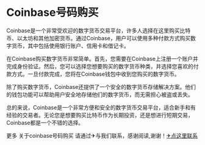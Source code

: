 # Coinbase号码购买

Coinbase是一个非常受欢迎的数字货币交易平台，许多人选择在这里购买比特币、以太坊和其他加密货币。通过Coinbase，用户可以使用多种付款方式购买数字货币，其中包括使用银行账户、信用卡和借记卡。

在Coinbase购买数字货币非常简单。首先，您需要在Coinbase上注册一个账户并完成身份验证。然后，您可以选择您想要购买的数字货币种类，并选择您喜欢的付款方式。一旦付款完成，您将在Coinbase钱包中收到您购买的数字货币。

除了购买数字货币，Coinbase还提供了一个安全的数字货币存储解决方案。他们的钱包功能可以帮助用户安全地存储他们的数字货币，而无需担心被盗或丢失。

总的来说，Coinbase是一个非常方便和安全的数字货币交易平台，适合新手和有经验的交易者。无论您是想要购买比特币作为长期投资，还是想进行短期交易，Coinbase都是一个不错的选择。

更多 关于coinbase号码购买 请通过✈与我们联系，感谢阅读,谢谢！[✈点这里联系](https://1.k02.cc)